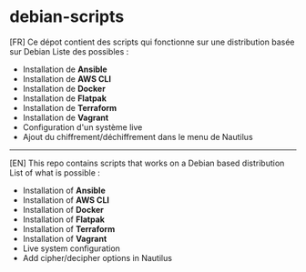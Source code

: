 # debian-scripts
[FR] Ce dépot contient des scripts qui fonctionne sur une distribution basée sur Debian
Liste des possibles :
- Installation de **Ansible**
- Installation de **AWS CLI**
- Installation de **Docker**
- Installation de **Flatpak**
- Installation de **Terraform**
- Installation de **Vagrant**
- Configuration d'un système live
- Ajout du chiffrement/déchiffrement dans le menu de Nautilus
---
[EN] This repo contains scripts that works on a Debian based distribution
List of what is possible :
- Installation of **Ansible**
- Installation of **AWS CLI**
- Installation of **Docker**
- Installation of **Flatpak**
- Installation of **Terraform**
- Installation of **Vagrant**
- Live system configuration
- Add cipher/decipher options in Nautilus
